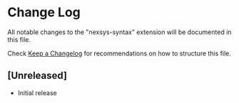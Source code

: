 # Change Log

All notable changes to the "nexsys-syntax" extension will be documented in this file.

Check [Keep a Changelog](http://keepachangelog.com/) for recommendations on how to structure this file.

## [Unreleased]

- Initial release